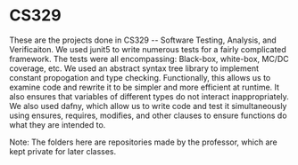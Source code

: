 # CS329
These are the projects done in CS329 -- Software Testing, Analysis, and Verificaiton. We used junit5 to write numerous tests for a fairly complicated framework.
The tests were all encompassing: Black-box, white-box, MC/DC coverage, etc.
We used an abstract syntax tree library to implement constant propogation and type checking. Functionally, this allows us to examine code and rewrite it to be simpler
and more efficient at runtime. It also ensures that variables of different types do not interact inappropriately.
We also used dafny, which allow us to write code and test it simultaneously using ensures, requires, modifies, and other clauses to ensure functions do what they are intended to.

Note: The folders here are repositories made by the professor, which are kept private for later classes. 
